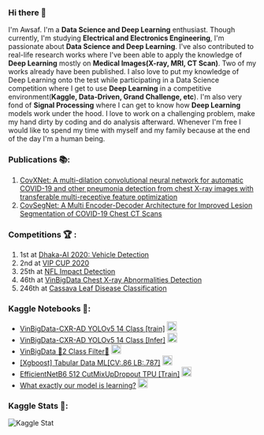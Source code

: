 ### Hi there 👋

I'm Awsaf. I'm a **Data Science and Deep Learning** enthusiast. Though currently, I'm studying **Electrical and Electronics Engineering**, I'm passionate about **Data Science and Deep Learning**. I've also contributed to real-life research works where I've been able to apply the knowledge of **Deep Learning** mostly on **Medical Images(X-ray, MRI, CT Scan)**. Two of my works already have been published. I also love to put my knowledge of Deep Learning onto the test while participating in a Data Science competition where I get to use **Deep Learning** in a competitive environment(**Kaggle, Data-Driven, Grand Challenge, etc**). I'm also very fond of **Signal Processing** where I can get to know how **Deep Learning** models work under the hood. I love to work on a challenging problem, make my hand dirty by coding and do analysis afterward. Whenever I'm free I would like to spend my time with myself and my family because at the end of the day I'm a human being.

### Publications 📚:
1. [CovXNet: A multi-dilation convolutional neural network for automatic COVID-19 and other pneumonia detection from chest X-ray images with transferable multi-receptive feature optimization](https://www.sciencedirect.com/science/article/abs/pii/S0010482520302250#!)
2. [CovSegNet: A Multi Encoder-Decoder Architecture for Improved Lesion Segmentation of COVID-19 Chest CT Scans](https://ieeexplore.ieee.org/document/9378789)

### Competitions 🏆 :
1. 1st   at [Dhaka-AI 2020: Vehicle Detection](https://www.facebook.com/dhaka.ai.bd/posts/194411675415466?__cft__[0]=AZX9wHwmbXrq2dxLojeHeOF1FQFFUHh0JUG7zVSsDhEWR58jsloLXOYChHXxbVVdfLBC6DSnNGZYUryAocbYnMGmH8fGFtI-aCRwyGIzq1vPcRaZiy2GZqK_VdO4CVGlLo53VKCp1vsvT5XkMQ0L7uZu&__tn__=%2CO%2CP-R)
2. 2nd   at [VIP CUP 2020](https://sites.google.com/view/icip2020/icip2020)
3. 25th  at [NFL Impact Detection](https://www.kaggle.com/c/nfl-impact-detection)
4. 46th  at [VinBigData Chest X-ray Abnormalities Detection](https://www.kaggle.com/c/vinbigdata-chest-xray-abnormalities-detection)
5. 246th at [Cassava Leaf Disease Classification](https://www.kaggle.com/c/cassava-leaf-disease-classification)

### Kaggle Notebooks 📒:
* [VinBigData-CXR-AD YOLOv5 14 Class [train]](https://www.kaggle.com/awsaf49/vinbigdata-cxr-ad-yolov5-14-class-train)  <img src="https://www.kaggle.com/static/images/medals/competitions/goldl@1x.png" width="20" height="20"/>
* [VinBigData-CXR-AD YOLOv5 14 Class [Infer]](https://www.kaggle.com/awsaf49/vinbigdata-cxr-ad-yolov5-14-class-infer)  <img src="https://www.kaggle.com/static/images/medals/competitions/goldl@1x.png" width="20" height="20"/>
* [VinBigData 🌟2 Class Filter🌟](https://www.kaggle.com/awsaf49/vinbigdata-2-class-filter)  <img src="https://www.kaggle.com/static/images/medals/competitions/goldl@1x.png" width="20" height="20"/>
* [[Xgboost] Tabular Data ML[CV:.86 LB:.787]](https://www.kaggle.com/awsaf49/xgboost-tabular-data-ml-cv-85-lb-787)  <img src="https://www.kaggle.com/static/images/medals/competitions/goldl@1x.png" width="20" height="20"/>
* [EfficientNetB6 512 CutMixUpDropout TPU [Train]](https://www.kaggle.com/awsaf49/efficientnetb6-512-cutmixupdropout-tpu-train)  <img src="https://www.kaggle.com/static/images/medals/competitions/bronzel@1x.png" width="20" height="20"/>
* [What exactly our model is learning?](https://www.kaggle.com/awsaf49/what-exactly-our-model-is-learning)  <img src="https://www.kaggle.com/static/images/medals/competitions/bronzel@1x.png" width="20" height="20"/>

### Kaggle Stats 📐:
![Kaggle Stat](https://i.ibb.co/d2nyPNg/kaggle-profile.png)
